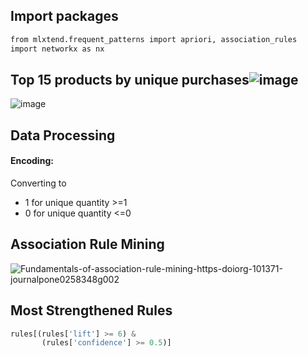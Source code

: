 
## Import packages

```bash
from mlxtend.frequent_patterns import apriori, association_rules
import networkx as nx
```

## Top 15 products by unique purchases![image](https://user-images.githubusercontent.com/113231185/197387466-c775edc4-0f55-4952-b1dc-710ae5aa710b.png)

![image](https://user-images.githubusercontent.com/113231185/197387460-7f2f48ad-ede8-48ca-ada6-28d129b3210e.png)

##  Data Processing

  
  <h4>Encoding:</h4> Converting to
  

- 1 for unique quantity >=1
- 0 for unique quantity <=0

## Association Rule Mining


![Fundamentals-of-association-rule-mining-https-doiorg-101371-journalpone0258348g002](https://user-images.githubusercontent.com/113231185/197386047-8b43b1fe-d08b-421f-8de6-30f10be01ac7.png)


## Most Strengthened Rules


```python
rules[(rules['lift'] >= 6) &
       (rules['confidence'] >= 0.5)]
```
